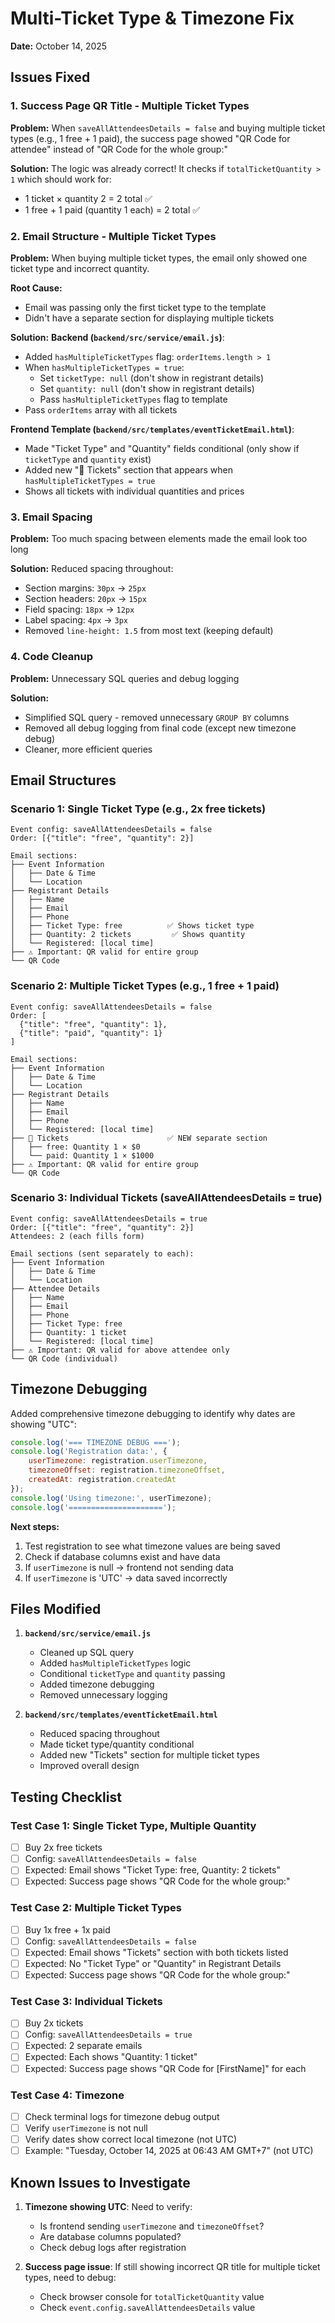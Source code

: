 # Multi-Ticket Type & Timezone Fix

**Date:** October 14, 2025

## Issues Fixed

### 1. Success Page QR Title - Multiple Ticket Types
**Problem:** When `saveAllAttendeesDetails = false` and buying multiple ticket types (e.g., 1 free + 1 paid), the success page showed "QR Code for attendee" instead of "QR Code for the whole group:"

**Solution:** The logic was already correct! It checks if `totalTicketQuantity > 1` which should work for:
- 1 ticket × quantity 2 = 2 total ✅
- 1 free + 1 paid (quantity 1 each) = 2 total ✅

### 2. Email Structure - Multiple Ticket Types
**Problem:** When buying multiple ticket types, the email only showed one ticket type and incorrect quantity.

**Root Cause:**
- Email was passing only the first ticket type to the template
- Didn't have a separate section for displaying multiple tickets

**Solution:**
**Backend (`backend/src/service/email.js`)**:
- Added `hasMultipleTicketTypes` flag: `orderItems.length > 1`
- When `hasMultipleTicketTypes = true`:
  - Set `ticketType: null` (don't show in registrant details)
  - Set `quantity: null` (don't show in registrant details)
  - Pass `hasMultipleTicketTypes` flag to template
- Pass `orderItems` array with all tickets

**Frontend Template (`backend/src/templates/eventTicketEmail.html`)**:
- Made "Ticket Type" and "Quantity" fields conditional (only show if `ticketType` and `quantity` exist)
- Added new "🎫 Tickets" section that appears when `hasMultipleTicketTypes = true`
- Shows all tickets with individual quantities and prices

### 3. Email Spacing
**Problem:** Too much spacing between elements made the email look too long

**Solution:** Reduced spacing throughout:
- Section margins: `30px` → `25px`
- Section headers: `20px` → `15px`
- Field spacing: `18px` → `12px`
- Label spacing: `4px` → `3px`
- Removed `line-height: 1.5` from most text (keeping default)

### 4. Code Cleanup
**Problem:** Unnecessary SQL queries and debug logging

**Solution:**
- Simplified SQL query - removed unnecessary `GROUP BY` columns
- Removed all debug logging from final code (except new timezone debug)
- Cleaner, more efficient queries

## Email Structures

### Scenario 1: Single Ticket Type (e.g., 2x free tickets)
```
Event config: saveAllAttendeesDetails = false
Order: [{"title": "free", "quantity": 2}]

Email sections:
├── Event Information
│   ├── Date & Time
│   └── Location
├── Registrant Details
│   ├── Name
│   ├── Email
│   ├── Phone
│   ├── Ticket Type: free          ✅ Shows ticket type
│   ├── Quantity: 2 tickets         ✅ Shows quantity
│   └── Registered: [local time]
├── ⚠️ Important: QR valid for entire group
└── QR Code
```

### Scenario 2: Multiple Ticket Types (e.g., 1 free + 1 paid)
```
Event config: saveAllAttendeesDetails = false
Order: [
  {"title": "free", "quantity": 1},
  {"title": "paid", "quantity": 1}
]

Email sections:
├── Event Information
│   ├── Date & Time
│   └── Location
├── Registrant Details
│   ├── Name
│   ├── Email
│   ├── Phone
│   └── Registered: [local time]
├── 🎫 Tickets                      ✅ NEW separate section
│   ├── free: Quantity 1 × $0
│   └── paid: Quantity 1 × $1000
├── ⚠️ Important: QR valid for entire group
└── QR Code
```

### Scenario 3: Individual Tickets (saveAllAttendeesDetails = true)
```
Event config: saveAllAttendeesDetails = true
Order: [{"title": "free", "quantity": 2}]
Attendees: 2 (each fills form)

Email sections (sent separately to each):
├── Event Information
│   ├── Date & Time
│   └── Location
├── Attendee Details
│   ├── Name
│   ├── Email
│   ├── Phone
│   ├── Ticket Type: free
│   ├── Quantity: 1 ticket
│   └── Registered: [local time]
├── ⚠️ Important: QR valid for above attendee only
└── QR Code (individual)
```

## Timezone Debugging

Added comprehensive timezone debugging to identify why dates are showing "UTC":

```javascript
console.log('=== TIMEZONE DEBUG ===');
console.log('Registration data:', {
    userTimezone: registration.userTimezone,
    timezoneOffset: registration.timezoneOffset,
    createdAt: registration.createdAt
});
console.log('Using timezone:', userTimezone);
console.log('=====================');
```

**Next steps:**
1. Test registration to see what timezone values are being saved
2. Check if database columns exist and have data
3. If `userTimezone` is null → frontend not sending data
4. If `userTimezone` is 'UTC' → data saved incorrectly

## Files Modified

1. **`backend/src/service/email.js`**
   - Cleaned up SQL query
   - Added `hasMultipleTicketTypes` logic
   - Conditional `ticketType` and `quantity` passing
   - Added timezone debugging
   - Removed unnecessary logging

2. **`backend/src/templates/eventTicketEmail.html`**
   - Reduced spacing throughout
   - Made ticket type/quantity conditional
   - Added new "Tickets" section for multiple ticket types
   - Improved overall design

## Testing Checklist

### Test Case 1: Single Ticket Type, Multiple Quantity
- [ ] Buy 2x free tickets
- [ ] Config: `saveAllAttendeesDetails = false`
- [ ] Expected: Email shows "Ticket Type: free, Quantity: 2 tickets"
- [ ] Expected: Success page shows "QR Code for the whole group:"

### Test Case 2: Multiple Ticket Types
- [ ] Buy 1x free + 1x paid
- [ ] Config: `saveAllAttendeesDetails = false`
- [ ] Expected: Email shows "Tickets" section with both tickets listed
- [ ] Expected: No "Ticket Type" or "Quantity" in Registrant Details
- [ ] Expected: Success page shows "QR Code for the whole group:"

### Test Case 3: Individual Tickets
- [ ] Buy 2x tickets
- [ ] Config: `saveAllAttendeesDetails = true`
- [ ] Expected: 2 separate emails
- [ ] Expected: Each shows "Quantity: 1 ticket"
- [ ] Expected: Success page shows "QR Code for [FirstName]" for each

### Test Case 4: Timezone
- [ ] Check terminal logs for timezone debug output
- [ ] Verify `userTimezone` is not null
- [ ] Verify dates show correct local timezone (not UTC)
- [ ] Example: "Tuesday, October 14, 2025 at 06:43 AM GMT+7" (not UTC)

## Known Issues to Investigate

1. **Timezone showing UTC**: Need to verify:
   - Is frontend sending `userTimezone` and `timezoneOffset`?
   - Are database columns populated?
   - Check debug logs after registration

2. **Success page issue**: If still showing incorrect QR title for multiple ticket types, need to debug:
   - Check browser console for `totalTicketQuantity` value
   - Check `event.config.saveAllAttendeesDetails` value

